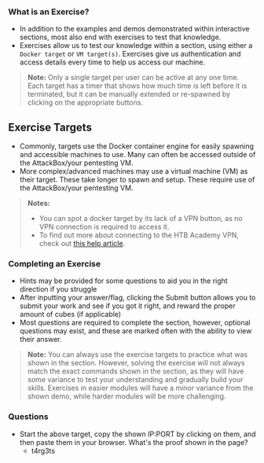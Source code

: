 ### What is an Exercise?
- In addition to the examples and demos demonstrated within interactive sections, most also end with exercises to test that knowledge.
- Exercises allow us to test our knowledge within a section, using either a  `Docker target` or `VM target(s)`. Exercises give us authentication and access details every time to help us access our machine.

> **Note:** Only a single target per user can be active at any one time. Each target has a timer that shows how much time is left before it is terminated, but it can be manually extended or re-spawned by clicking on the appropriate buttons.


## Exercise Targets
- Commonly, targets use the Docker container engine for easily spawning and accessible machines to use. Many can often be accessed outside of the AttackBox/your pentesting VM.
- More complex/advanced machines may use a virtual machine (VM) as their target. These take longer to spawn and setup. These require use of the AttackBox/your pentesting VM.

> **Notes:** 
> - You can spot a docker target by its lack of a VPN button, as no VPN connection is required to access it. 
> - To find out more about connecting to the HTB Academy VPN, check out [this help article](https://help.hackthebox.com/en/articles/9297532-connecting-to-academy-vpn).


### Completing an Exercise
- Hints may be provided for some questions to aid you in the right direction if you struggle
- After inputting your answer/flag, clicking the Submit button allows you to submit your work and see if you got it right, and reward the proper amount of cubes (if applicable)
- Most questions are required to complete the section, however, optional questions may exist, and these are marked often with the ability to view their answer.

> **Note:** You can always use the exercise targets to practice what was shown in the section. However, solving the exercise will not always match the exact commands shown in the section, as they will have some variance to test your understanding and gradually build your skills. Exercises in easier modules will have a minor variance from the shown demo, while harder modules will be more challenging.

### Questions
- Start the above target, copy the shown IP:PORT by clicking on them, and then paste them in your browser. What's the proof shown in the page?
	- t4rg3ts
